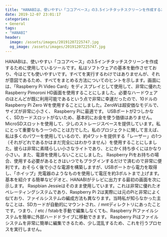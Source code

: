 ```yaml
---
title: "HANABIは、使いやすい「ココアベース」の3.5インチタッチスクリーンを作成するために使用しているツールです。"
date: 2019-12-07 23:01:17
categories:
- General
tags:
- "HANABI"
header:
  image: /assets/images/20191207225747.jpg
  og_image: /assets/images/20191207225747.jpg
---
```


HANABIは、使いやすい「ココアベース」の3.5インチタッチスクリーンを作成するために使用しているツールです。私はソフトウェアの基本を動作させており、今はとても使いやすいです。すべてを実行するわけではありませんが、それが意図であるため、すべてをまとめる方法についてのヒントを示します。画面には、「Raspberry Pi Video Card」をディスプレイとして使用して、非常に優れたRaspberry Pimoroni HD画面を使用することにしました。必要なハードウェアのほとんどが既に利用可能であるという点で非常に幸運だったので、10ドルのRaspberry Pi Zero Wを使用することにしました。ZeroWは超安価なモデルで、サイズが非常に小さく、 Raspberry Piに最適です。 USBポートが2つしかなく、SDカードスロットがないため、基本的にお金を使う価値はありません。 MicroSDスロットを使用して、少しのストレージスペースを提供しています。私にとって重要なもう一つのことは力でした。私のプロジェクトに関して言えば、私は多くのパワーを使用しているので、約4ワットを提供する「レーザー」の1つ（それがどれであるかはまだ完全にはわかりません）を使用することにしました。彼らは非常に素晴らしい小さなライトであり、とにかく持ち歩くにはかなり小さい。また、電源を使用しないことにしました。 Raspberry Piをお持ちの場合、使用する必要があるときはいつでもプラグインするだけで済むので非常に便利です。おそらく後で小さな電源を構築しますが、USBポートから電力を取得し、「ホイップ」充電器のようなものを使用して電圧を約3ボルトまで上げます。基本を紹介する簡単なビデオと、HANABIがテレビに出力する最初の画面を次に示します。 Raspbian Jessieはそのまま使用しています。これは非常に優れたオペレーティングシステムであり、Raspberry Pi 2は実際には元のPiと非常によく似ており、ファイルシステムの編成方法も異なります。当時私が知らなかった主なことは、SDカードが自動的にマウントされ、/ mntディレクトリにあったことです。つまり、/ etc / fstabを手動で編集しなくても、Raspberry Piファイルシステムを簡単に外部ハードドライブに移動できます。 Raspberry Piはファイルシステムを非常に簡単に編集できるため、少し混乱するため、これを行うプロセスを実行しません。
